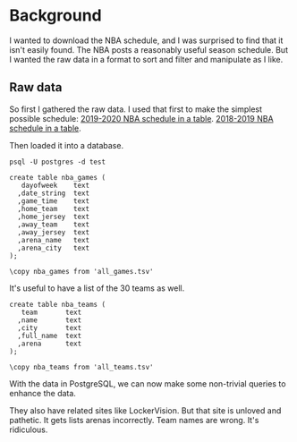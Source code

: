 # Background
I wanted to download the NBA schedule, and I was surprised to
find that it isn't easily found. The NBA posts a reasonably useful season schedule.
But I wanted the raw data in a format to sort and filter and manipulate as I like.

## Raw data
So first I gathered the raw data. I used that first to make the simplest possible schedule:
[2019-2020 NBA schedule in a table](index).
[2018-2019 NBA schedule in a table](nba-schedule-2018-2019-basic).

Then loaded it into a database.

```
psql -U postgres -d test

create table nba_games (
   dayofweek    text
  ,date_string  text
  ,game_time    text
  ,home_team    text
  ,home_jersey  text
  ,away_team    text
  ,away_jersey  text
  ,arena_name   text
  ,arena_city   text
);

\copy nba_games from 'all_games.tsv'
```

It's useful to have a list of the 30 teams as well.

```
create table nba_teams (
   team       text
  ,name       text
  ,city       text
  ,full_name  text
  ,arena      text
);

\copy nba_teams from 'all_teams.tsv'
```

With the data in PostgreSQL, we can now make some non-trivial queries to enhance the data.


They also have related sites like LockerVision. But that site is unloved and pathetic.
It gets lists arenas incorrectly. Team names are wrong. It's ridiculous.


